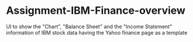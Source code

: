 # Assignment-IBM-Finance-overview
UI to show the "Chart", "Balance Sheet" and the "Income Statement" information of IBM stock data having the Yahoo finance page as a template
